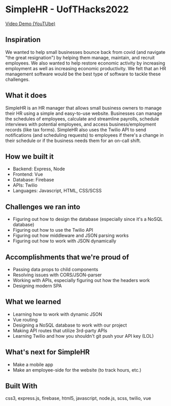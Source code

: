 # SimpleHR - UofTHacks2022

[Video Demo (YouTUbe)](https://youtu.be/hpTcMlz0gUw)

## Inspiration
We wanted to help small businesses bounce back from covid (and navigate "the great resignation") by helping them manage, maintain, and recruit employees. We also wanted to help restore economic activity by increasing employment as well as increasing economic productivity. We felt that an HR management software would be the best type of software to tackle these challenges.

## What it does
SimpleHR is an HR manager that allows small business owners to manage their HR using a simple and easy-to-use website. Businesses can manage the schedules of employees, calculate and streamline payrolls, schedule interviews with potential employees, and access business/employment records (like tax forms). SimpleHR also uses the Twilio API to send notifications (and scheduling requests) to employees if there's a change in their schedule or if the business needs them for an on-call shift.

## How we built it
- Backend: Express, Node
- Frontend: Vue
- Database: Firebase
- APIs: Twilio
- Languages: Javascript, HTML, CSS/SCSS

## Challenges we ran into
- Figuring out how to design the database (especially since it's a NoSQL database)
- Figuring out how to use the Twilio API
- Figuring out how middleware and JSON parsing works
- Figuring out how to work with JSON dynamically

## Accomplishments that we're proud of
- Passing data props to child components
- Resolving issues with CORS/JSON-parser
- Working with APIs, especially figuring out how the headers work
- Designing modern SPA

## What we learned
- Learning how to work with dynamic JSON
- Vue routing
- Designing a NoSQL database to work with our project
- Making API routes that utilize 3rd-party APIs
- Learning Twilio and how you shouldn't git push your API key (LOL)

## What's next for SimpleHR
- Make a mobile app
- Make an employee-side for the website (to track hours, etc.)

## Built With
css3, express.js, firebase, html5, javascript, node.js, scss, twilio, vue
